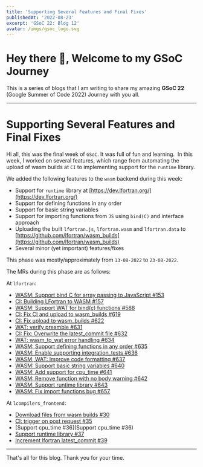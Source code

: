 ```yaml
---
title: 'Supporting Several Features and Final Fixes'
publishedAt: '2022-08-23'
excerpt: 'GSoC 22: Blog 12'
avatar: /imgs/gsoc_logo.svg
---
```

# Hey there 🤗, Welcome to my GSoC Journey

This is a series of blogs that I am writing to share my amazing **GSoC 22** (Google Summer of Code 2022) Journey with you all.

---

# Supporting Several Features and Final Fixes

Hi all, this was the final week of `GSoC`.
It was full of fun and learning. 
In this week, I worked on several features, which range from
automating the upload of wasm builds at `CI`
to implementing support for the `runtime` library.

We added the following features to the `wasm` backend during this week:
- Support for `runtime` library at [https://dev.lfortran.org/](https://dev.lfortran.org/)
- Support for defining functions in any order
- Support for basic string variables
- Support for importing functions from `JS` using `bind(C)` and interface approach
- Uploading the built `lfortran.js`, `lfortran.wasm` and `lfortran.data` to [https://github.com/lfortran/wasm_builds](https://github.com/lfortran/wasm_builds)
- Several minor (yet important) features/fixes

This phase was mostly/approximately from `13-08-2022` to `23-08-2022`.

The MRs during this phase are as follows:

At `lfortran`:
- [WASM: Support bind C for array passing to JavaScript #153](https://github.com/lfortran/lfortran/pull/153)
- [CI: Building LFortran to WASM #157](https://github.com/lfortran/lfortran/pull/157)
- [WASM: Support WAT for bind(c) functions #588](https://github.com/lfortran/lfortran/pull/588)
- [CI: Fix CI and upload to wasm_builds #619](https://github.com/lfortran/lfortran/pull/619)
- [CI: Fix upload to wasm_builds #622](https://github.com/lfortran/lfortran/pull/622)
- [WAT: verify preamble #631](https://github.com/lfortran/lfortran/pull/631)
- [CI: Fix: Overwrite the latest_commit file #632](https://github.com/lfortran/lfortran/pull/632)
- [WAT: wasm_to_wat error handling #634](https://github.com/lfortran/lfortran/pull/634)
- [WASM: Support defining functions in any order #635](https://github.com/lfortran/lfortran/pull/635)
- [WASM: Enable supporting integration_tests #636](https://github.com/lfortran/lfortran/pull/636)
- [WASM, WAT: Improve code formatting #637](https://github.com/lfortran/lfortran/pull/637)
- [WASM: Support basic string variables #640](https://github.com/lfortran/lfortran/pull/640)
- [WASM: Add support for cpu_time #641](https://github.com/lfortran/lfortran/pull/641)
- [WASM: Remove function with no body warning #642](https://github.com/lfortran/lfortran/pull/642)
- [WASM: Support runtime library #643](https://github.com/lfortran/lfortran/pull/643)
- [WASM: Fix import functions bug #657](https://github.com/lfortran/lfortran/pull/657)

At `lcompilers_frontend`:
- [Download files from wasm builds #30](https://github.com/lfortran/lcompilers_frontend/pull/30)
- [CI: trigger on post request #35](https://github.com/lfortran/lcompilers_frontend/pull/35)
- [Support cpu_time #36](Support cpu_time #36)
- [Support runtime library #37](https://github.com/lfortran/lcompilers_frontend/pull/37)
- [Increment lfortran latest_commit #39](https://github.com/lfortran/lcompilers_frontend/pull/39)

---

That's all for this blog. Thank you for your time.
